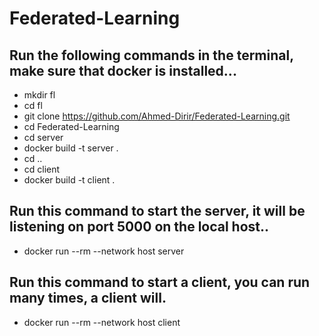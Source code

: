 # Federated-Learning

## Run the following commands in the terminal, make sure that docker is installed...
  - mkdir fl
  - cd fl
  - git clone https://github.com/Ahmed-Dirir/Federated-Learning.git
  - cd Federated-Learning
  - cd server
  - docker build -t server .
  - cd ..
  - cd client
  - docker build -t client .

## Run this command to start the server, it will be listening on port 5000 on the local host..
  - docker run --rm --network host server

## Run this command to start a client, you can run many times, a client will.
  - docker run --rm --network host client

